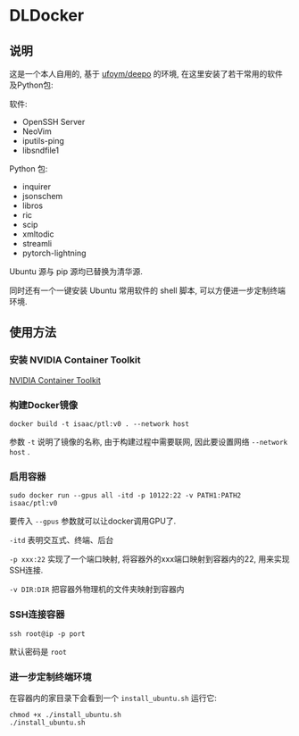 # DLDocker

## 说明

这是一个本人自用的, 基于 [ufoym/deepo](https://github.com/ufoym/deepo) 的环境, 在这里安装了若干常用的软件及Python包:

软件:

* OpenSSH Server
* NeoVim
* iputils-ping
* libsndfile1

Python 包:

* inquirer
* jsonschem
* libros
* ric
* scip
* xmltodic
* streamli
* pytorch-lightning

Ubuntu 源与 pip 源均已替换为清华源.

同时还有一个一键安装 Ubuntu 常用软件的 shell 脚本, 可以方便进一步定制终端环境.

## 使用方法

### 安装 NVIDIA Container Toolkit

[NVIDIA Container Toolkit](https://github.com/NVIDIA/nvidia-docker)

### 构建Docker镜像

```shell
docker build -t isaac/ptl:v0 . --network host 
```

参数 `-t` 说明了镜像的名称, 由于构建过程中需要联网, 因此要设置网络 `--network host` .

### 启用容器

```shell
sudo docker run --gpus all -itd -p 10122:22 -v PATH1:PATH2 isaac/ptl:v0
```

要传入 `--gpus` 参数就可以让docker调用GPU了.

`-itd` 表明交互式、终端、后台

`-p xxx:22` 实现了一个端口映射, 将容器外的xxx端口映射到容器内的22, 用来实现SSH连接.

`-v DIR:DIR` 把容器外物理机的文件夹映射到容器内

### SSH连接容器

```shell
ssh root@ip -p port
```

默认密码是 `root`

### 进一步定制终端环境

在容器内的家目录下会看到一个 `install_ubuntu.sh` 运行它:

```
chmod +x ./install_ubuntu.sh
./install_ubuntu.sh
```
